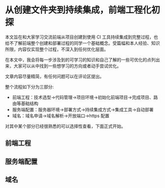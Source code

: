 # 从创建文件夹到持续集成，前端工程化初探

本文旨在和大家学习交流前端从项目创建到使用 CI 工具持续集成到完整过程，也给不了解前端整个创建和部署过程的同学一个基础概念。受篇幅和本人经验、知识所限，内容仅实现整个过程，不深入到任何优化层面。

在本文中，我会将每一步涉及到的可学习的知识和自己了解的一些可优化的点列出来，大家可以从中找到一些想学习的方向或者动手尝试优化。

文章内容尽量精简，有任何问题可以在评论区提出。

整个流程如下分为三部分:

- 前端工程：技术选型->代码管理->项目环境->初始化前端项目->完成项目、路由等基础结构
- 服务端配置：服务器环境->部署方式->持续集成方式->集成工具->自动部署
- 域名：域名申请->域名解析->开放端口->https 配置

对其中某个部分已经很熟悉的可以选择性查看，下面正式开始。

## 前端工程



## 服务端配置



## 域名

